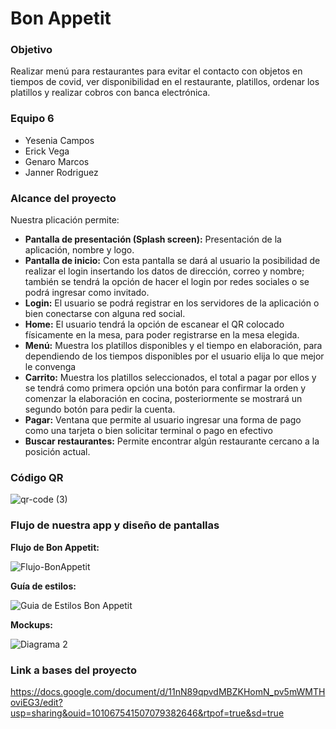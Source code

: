 # Bon Appetit

### Objetivo
Realizar menú para restaurantes para evitar el contacto con objetos en tiempos de covid, ver disponibilidad en el restaurante, platillos, ordenar los platillos y realizar cobros con banca electrónica. 

### Equipo 6
- Yesenia Campos
- Erick Vega 
- Genaro Marcos
- Janner Rodriguez

### Alcance del proyecto
Nuestra plicación permite:
- **Pantalla de presentación (Splash screen):** Presentación de la aplicación, nombre y logo.
- **Pantalla de inicio:** Con esta pantalla se dará al usuario la posibilidad de realizar el login insertando los datos de dirección, correo y nombre; también se tendrá la opción de hacer el login por redes sociales o se podrá ingresar como invitado.
- **Login:** El usuario se podrá registrar en los servidores de la aplicación o bien conectarse con alguna red social.
- **Home:** El usuario tendrá la opción de escanear el QR colocado físicamente en la mesa, para poder registrarse en la mesa elegida.
- **Menú:** Muestra los platillos disponibles y el tiempo en elaboración, para dependiendo de los tiempos disponibles por el usuario elija lo que mejor le convenga 
- **Carrito:** Muestra los platillos seleccionados, el total a pagar por ellos y se tendrá como primera opción una botón para confirmar la orden y comenzar la elaboración en cocina, posteriormente se mostrará un segundo botón para pedir la cuenta. 
- **Pagar:** Ventana que permite al usuario ingresar una forma de pago como una tarjeta o bien solicitar terminal o pago en efectivo
- **Buscar restaurantes:** Permite encontrar algún restaurante cercano a la posición actual.


### Código QR

![qr-code (3)](https://user-images.githubusercontent.com/73143272/135804460-d12cbb23-1273-45de-bd71-1151356571d9.jpg)


### Flujo de nuestra app y diseño de pantallas

**Flujo de Bon Appetit:**

![Flujo-BonAppetit](https://user-images.githubusercontent.com/73143272/132267814-9536a8c3-dc51-4021-8523-f851381d2a85.PNG)

**Guía de estilos:**

![Guia de Estilos Bon Appetit](https://user-images.githubusercontent.com/73143272/132267832-8399df3d-ba45-40ec-bcea-3882c21a987e.PNG)

**Mockups:**

![Diagrama 2](https://user-images.githubusercontent.com/73143272/132267845-3378556b-493b-4c01-a9a1-d6d2d470d127.PNG)

### Link a bases del proyecto
https://docs.google.com/document/d/11nN89qpvdMBZKHomN_pv5mWMTHoviEG3/edit?usp=sharing&ouid=101067541507079382646&rtpof=true&sd=true
